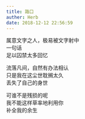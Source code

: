 ```yaml
---
title: 路口
auther: Herb
date: 2018-12-12 22:56:59
---
```

属意文字之人，极易被文字射中\
一句话\
足以囚禁太多回忆

流落凡间，自然有办法相认\
只是我在这尘世耽搁太久\
丢失了自己的身世

可谁不是残损的呢\
我不能这样草率地利用你\
补全我的余生
